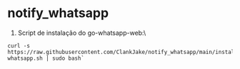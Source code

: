 # notify_whatsapp

1. Script de instalação do go-whatsapp-web:\
```
curl -s https://raw.githubusercontent.com/ClankJake/notify_whatsapp/main/install_go-whatsapp.sh | sudo bash`
```
